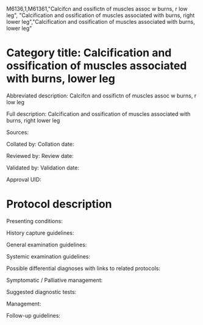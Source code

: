 M6136,1,M61361,"Calcifcn and ossifictn of muscles assoc w burns, r low leg", "Calcification and ossification of muscles associated with burns, right lower leg","Calcification and ossification of muscles associated with burns, lower leg"
# Category title: Calcification and ossification of muscles associated with burns, lower leg

Abbreviated description: Calcifcn and ossifictn of muscles assoc w burns, r low leg

Full description: Calcification and ossification of muscles associated with burns, right lower leg

Sources:

Collated by:
Collation date:

Reviewed by:
Review date:

Validated by:
Validation date:

Approval UID:

# Protocol description

Presenting conditions:

History capture guidelines:

General examination guidelines:

Systemic examination guidelines:

Possible differential diagnoses with links to related protocols:

Symptomatic / Palliative management:

Suggested diagnostic tests:

Management:

Follow-up guidelines:
